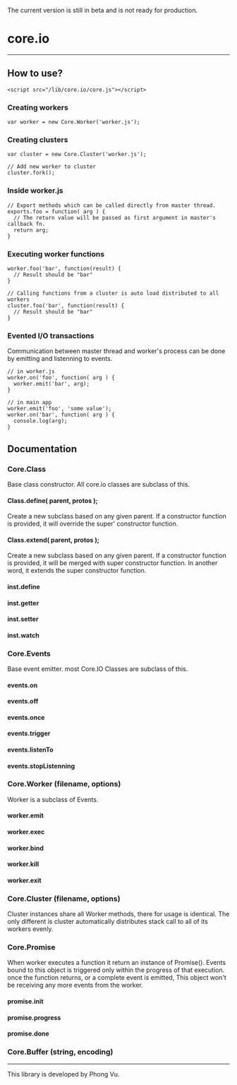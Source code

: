 The current version is still in beta and is not ready for production.


# core.io
---------------------------


## How to use?

    
    <script src="/lib/core.io/core.js"></script>

### Creating workers

    var worker = new Core.Worker('worker.js');


### Creating clusters

    var cluster = new Core.Cluster('worker.js');
  
    // Add new worker to cluster
    cluster.fork();

### Inside worker.js

    // Export methods which can be called directly from master thread.
    exports.foo = function( arg ) {
      // The return value will be passed as first argument in master's callback fn.
      return arg;
    }

### Executing worker functions

    worker.foo('bar', function(result) {
      // Result should be "bar"
    }

    // Calling functions from a cluster is auto load distributed to all workers
    cluster.foo('bar', function(result) {
      // Result should be "bar"
    }

### Evented I/O transactions

Communication between master thread and worker's process can be done by emitting and listenning to events.

    // in worker.js
    worker.on('foo', function( arg ) {
      worker.emit('bar', arg);
    }

    // in main app
    worker.emit('foo', 'some value');
    worker.on('bar', function( arg ) {
      console.log(arg);
    }


## Documentation


### Core.Class

Base class constructor. All core.io classes are subclass of this.

#### Class.define( parent, protos );

Create a new subclass based on any given parent. If a constructor function is provided, it will override the super' constructor function.

#### Class.extend( parent, protos );

Create a new subclass based on any given parent. If a constructor function is provided, it will be merged with super constructor function. In another word, it extends the super constructor function.

#### inst.define

#### inst.getter

#### inst.setter

#### inst.watch


### Core.Events

Base event emitter. most Core.IO Classes are subclass of this.

#### events.on

#### events.off

#### events.once

#### events.trigger

#### events.listenTo

#### events.stopListenning


### Core.Worker (filename, options)

Worker is a subclass of Events.

#### worker.emit

#### worker.exec

#### worker.bind

#### worker.kill

#### worker.exit


### Core.Cluster (filename, options)

Cluster instances share all Worker methods, there for usage is identical. The only different is cluster automatically distributes stack call to all of its workers evenly.


### Core.Promise

When worker executes a function it return an instance of Promise(). Events bound to this object is triggered only within the progress of that execution. once the function returns, or a complete event is emitted, This object won't be receiving any more events from the worker.

#### promise.init

#### promise.progress

#### promise.done


### Core.Buffer (string, encoding)


--------------------------------------
This library is developed by Phong Vu.

